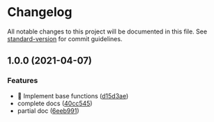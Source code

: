 # Changelog

All notable changes to this project will be documented in this file. See [standard-version](https://github.com/conventional-changelog/standard-version) for commit guidelines.

## 1.0.0 (2021-04-07)


### Features

* :construction: Implement base functions ([d15d3ae](https://github.com/Aaron00101010/vue-split-carousel/commit/d15d3ae4c6b7f932d7ae380af4d48fb348540bea))
* complete docs ([40cc545](https://github.com/Aaron00101010/vue-split-carousel/commit/40cc5458b49e2cef9b4d85c05f2ebe7fbc43d835))
* partial doc ([6eeb991](https://github.com/Aaron00101010/vue-split-carousel/commit/6eeb99131052696c77c3a33734520e64a33e49cc))
